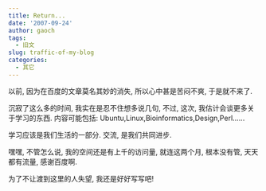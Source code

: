 ```yaml
---
title: Return...
date: '2007-09-24'
author: gaoch
tags:
  - 旧文
slug: traffic-of-my-blog
categories:
  - 其它
---
```


以前, 因为在百度的文章莫名其妙的消失, 所以心中甚是苦闷不爽,
于是就不来了.  
  
沉寂了这么多的时间, 我实在是忍不住想多说几句, 不过, 这次,
我估计会谈更多关于学习的东西. 内容可能包括:
Ubuntu,Linux,Bioinformatics,Design,Perl……  
  
学习应该是我们生活的一部分. 交流, 是我们共同进步.  
  
嘿嘿, 不管怎么说, 我的空间还是有上千的访问量, 就连这两个月, 根本没有管,
天天都有流量, 感谢百度啊.  
  
为了不让渡到这里的人失望, 我还是好好写写吧!

